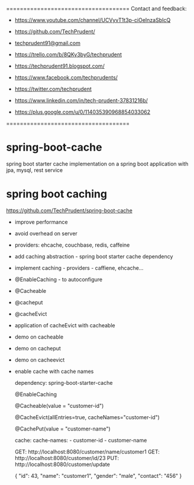 ====================================
Contact and feedback:

- https://www.youtube.com/channel/UCVyvT1t3p-ciOeInzaSbIcQ

- https://github.com/TechPrudent/

- techprudent91@gmail.com

- https://trello.com/b/8QKy3byG/techprudent

- https://techprudent91.blogspot.com/

- https://www.facebook.com/techprudents/

- https://twitter.com/techprudent

- https://www.linkedin.com/in/tech-prudent-37831216b/

- https://plus.google.com/u/0/114035390968854033062

====================================

# spring-boot-cache
spring boot starter cache implementation on a spring boot application with jpa, mysql, rest service

spring boot caching
===================

https://github.com/TechPrudent/spring-boot-cache

- improve performance
- avoid overhead on server

- providers: ehcache, couchbase, redis, caffeine

- add caching abstraction - spring boot starter cache dependency
- implement caching - providers - caffiene, ehcache...

- @EnableCaching - to autoconfigure
- @Cacheable
- @cacheput
- @cacheEvict

- application of cacheEvict with cacheable

- demo on cacheable
- demo on cacheput
- demo on cacheevict

- enable cache with cache names

	dependency: spring-boot-starter-cache
		
	@EnableCaching
		
 	@Cacheable(value = "customer-id")
	
	@CacheEvict(allEntries=true, cacheNames="customer-id")
	
	@CachePut(value = "customer-name")

	 cache:
		cache-names:
		- customer-id
		- customer-name
	
	GET: http://localhost:8080/customer/name/customer1
	GET: http://localhost:8080/customer/id/23
	PUT: http://localhost:8080/customer/update
	
	{
    "id": 43,
    "name": "customer1",
    "gender": "male",
    "contact": "456"
	}
